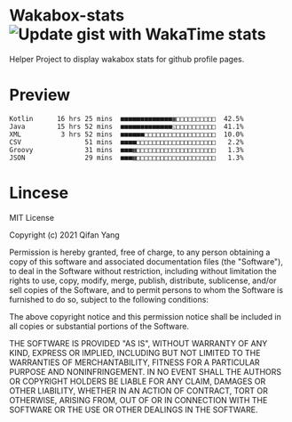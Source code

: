  # Wakabox-stats ![Update gist with WakaTime stats](https://github.com/underwindfall/wakabox-stats/workflows/Update%20gist%20with%20WakaTime%20stats/badge.svg)

  Helper Project to display wakabox stats for github profile pages. 
 # Preview 
  
  ```  
 Kotlin      16 hrs 25 mins  ■■■■■■■■■■■■■▦□□□□□□□□□□  42.5%
Java        15 hrs 52 mins  ■■■■■■■■■■■■■◱□□□□□□□□□□  41.1%
XML          3 hrs 52 mins  ■■■■■■□□□□□□□□□□□□□□□□□□  10.0%
CSV                51 mins  ■■■■□□□□□□□□□□□□□□□□□□□□   2.2%
Groovy             31 mins  ■■■▦□□□□□□□□□□□□□□□□□□□□   1.3%
JSON               29 mins  ■■■▦□□□□□□□□□□□□□□□□□□□□   1.3% 
 ``` 
  
 
 # Lincese 

  MIT License

  Copyright (c) 2021 Qifan Yang
  
  Permission is hereby granted, free of charge, to any person obtaining a copy
  of this software and associated documentation files (the "Software"), to deal
  in the Software without restriction, including without limitation the rights
  to use, copy, modify, merge, publish, distribute, sublicense, and/or sell
  copies of the Software, and to permit persons to whom the Software is
  furnished to do so, subject to the following conditions:
  
  The above copyright notice and this permission notice shall be included in all
  copies or substantial portions of the Software.
  
  THE SOFTWARE IS PROVIDED "AS IS", WITHOUT WARRANTY OF ANY KIND, EXPRESS OR
  IMPLIED, INCLUDING BUT NOT LIMITED TO THE WARRANTIES OF MERCHANTABILITY,
  FITNESS FOR A PARTICULAR PURPOSE AND NONINFRINGEMENT. IN NO EVENT SHALL THE
  AUTHORS OR COPYRIGHT HOLDERS BE LIABLE FOR ANY CLAIM, DAMAGES OR OTHER
  LIABILITY, WHETHER IN AN ACTION OF CONTRACT, TORT OR OTHERWISE, ARISING FROM,
  OUT OF OR IN CONNECTION WITH THE SOFTWARE OR THE USE OR OTHER DEALINGS IN THE
  SOFTWARE.

